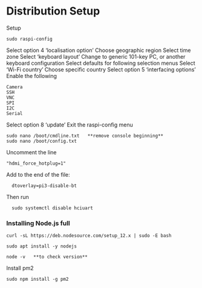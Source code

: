# Distribution Setup

Setup

```text
sudo raspi-config
```

Select option 4 ‘localisation option’ Choose geographic region Select time zone Select ‘keyboard layout’ Change to generic 101-key PC, or another keyboard configuration Select defaults for following selection menus Select ‘Wi-Fi country’ Choose specific country Select option 5 ‘interfacing options’ Enable the following

```text
Camera
SSH
VNC
SPI
I2C
Serial
```

Select option 8 ‘update’ Exit the raspi-config menu

```text
sudo nano /boot/cmdline.txt   **remove console beginning**
sudo nano /boot/config.txt
```

Uncomment the line

```text
"hdmi_force_hotplug=1"
```

Add to the end of the file:

```text
  dtoverlay=pi3-disable-bt
```

Then run

```text
  sudo systemctl disable hciuart
```

### Installing Node.js full

```text
curl -sL https://deb.nodesource.com/setup_12.x | sudo -E bash

sudo apt install -y nodejs

node -v   **to check version**
```

Install pm2

```text
sudo npm install -g pm2
```

